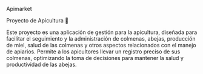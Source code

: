 Apimarket

Proyecto de Apicultura 🐝

Este proyecto es una aplicación de gestión para la apicultura, diseñada para facilitar el seguimiento y 
la administración de colmenas, abejas, producción de miel, salud de las colmenas y otros aspectos
relacionados con el manejo de apiarios. Permite a los apicultores llevar un registro preciso de sus 
colmenas, optimizando la toma de decisiones para mantener la salud y productividad de las abejas.
